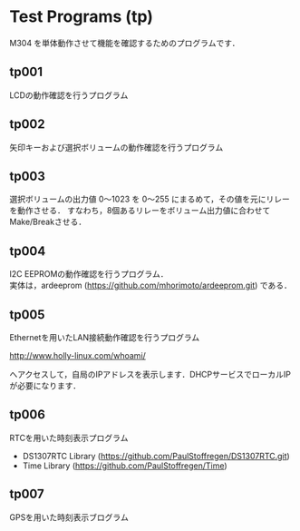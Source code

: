# Test Programs (tp)

M304 を単体動作させて機能を確認するためのプログラムです．

## tp001

LCDの動作確認を行うプログラム

## tp002

矢印キーおよび選択ボリュームの動作確認を行うプログラム

## tp003

選択ボリュームの出力値 0〜1023 を 0〜255 にまるめて，その値を元にリレーを動作させる．
すなわち，8個あるリレーをボリューム出力値に合わせてMake/Breakさせる．

## tp004

I2C EEPROMの動作確認を行うプログラム．  
実体は，ardeeprom (https://github.com/mhorimoto/ardeeprom.git) である．

## tp005

Ethernetを用いたLAN接続動作確認を行うプログラム

http://www.holly-linux.com/whoami/

へアクセスして，自局のIPアドレスを表示します．DHCPサービスでローカルIPが必要になります．

## tp006

RTCを用いた時刻表示プログラム

* DS1307RTC Library (https://github.com/PaulStoffregen/DS1307RTC.git)
* Time Library (https://github.com/PaulStoffregen/Time)

## tp007

GPSを用いた時刻表示ブログラム


